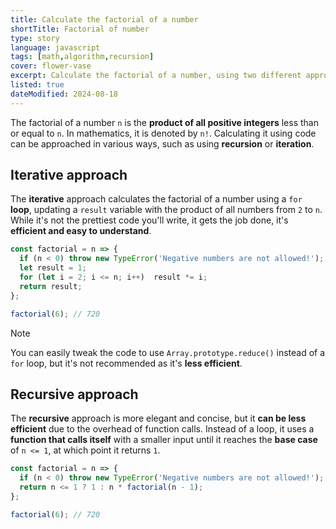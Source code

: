 ```yaml
---
title: Calculate the factorial of a number
shortTitle: Factorial of number
type: story
language: javascript
tags: [math,algorithm,recursion]
cover: flower-vase
excerpt: Calculate the factorial of a number, using two different approaches.
listed: true
dateModified: 2024-08-18
---
```


The factorial of a number `n` is the **product of all positive integers** less than or equal to `n`. In mathematics, it is denoted by `n!`. Calculating it using code can be approached in various ways, such as using **recursion** or **iteration**.

## Iterative approach

The **iterative** approach calculates the factorial of a number using a `for` **loop**, updating a `result` variable with the product of all numbers from `2` to `n`. While it's not the prettiest code you'll write, it gets the job done, it's **efficient and easy to understand**.

```js
const factorial = n => {
  if (n < 0) throw new TypeError('Negative numbers are not allowed!');
  let result = 1;
  for (let i = 2; i <= n; i++)  result *= i;
  return result;
};

factorial(6); // 720
```

> [!NOTE]
>
> You can easily tweak the code to use `Array.prototype.reduce()` instead of a `for` loop, but it's not recommended as it's **less efficient**.

## Recursive approach

The **recursive** approach is more elegant and concise, but it **can be less efficient** due to the overhead of function calls. Instead of a loop, it uses a **function that calls itself** with a smaller input until it reaches the **base case** of `n <= 1`, at which point it returns `1`.

```js
const factorial = n => {
  if (n < 0) throw new TypeError('Negative numbers are not allowed!');
  return n <= 1 ? 1 : n * factorial(n - 1);
};

factorial(6); // 720
```
